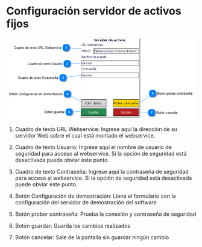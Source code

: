 # Configuración servidor de activos fijos

![drex_configuracion_servidor_de_activos_fijos_screen.png](drex_configuracion_servidor_de_activos_fijos_screen.png)

1. Cuadro de texto URL Webservice: Ingrese aquí la dirección de su servidor Web sobre el cual está montado el
   webservice.

2. Cuadro de texto Usuario: Ingrese aquí el nombre de usuario de seguridad para acceso al webservice. Si la opción de
   seguridad está desactivada puede obviar este punto.

3. Cuadro de texto Contraseña: Ingrese aquí la contraseña de seguridad para acceso al webservice. Si la opción de
   seguridad está desactivada puede obviar este punto.

4. Botón Configuración de demostración: Llena el formulario con la configuración del servidor de demostración del
   software

5. Botón probar contraseña: Prueba la conexión y contraseña de seguridad

6. Botón guardar: Guarda los cambios realizados

7. Botón cancelar: Sale de la pantalla sin guardar ningún cambio